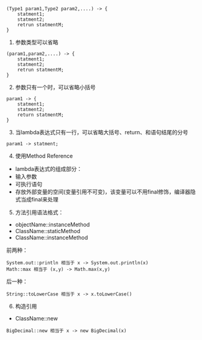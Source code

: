 ```
(Type1 param1,Type2 param2,....) -> {
    statment1;
    statment2;
    retrun statmentM;
}
```
1. 参数类型可以省略
```
(param1,param2,....) -> {
    statment1;
    statment2;
    retrun statmentM;
}
```
2. 参数只有一个时，可以省略小括号

```
param1 -> {
    statment1;
    statment2;
    return statmentM;
}

```
3. 当lambda表达式只有一行，可以省略大括号、return、和语句结尾的分号
```
param1 -> statment;
```

4. 使用Method Reference

* lambda表达式的组成部分：
* 输入参数
* 可执行语句
* 存放外部变量的空间(变量引用不可变)，该变量可以不用final修饰，编译器隐式当成final来处理


5. 方法引用语法格式：
* objectName::instanceMethod
* ClassName::staticMethod
* ClassName::instanceMethod

前两种：
```
System.out::println 相当于 x -> System.out.println(x)
Math::max 相当于 (x,y) -> Math.max(x,y)

```

后一种：
```
String::toLowerCase 相当于 x -> x.toLowerCase()

```

6. 构造引用
* ClassName::new 
```
BigDecimal::new 相当于 x -> new BigDecimal(x)
```
